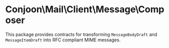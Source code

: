 # Conjoon\Mail\Client\Message\Composer

This package provides contracts for transforming `MessageBodyDraft` and `MessageItemDraft` into RFC compliant MIME messages. 
